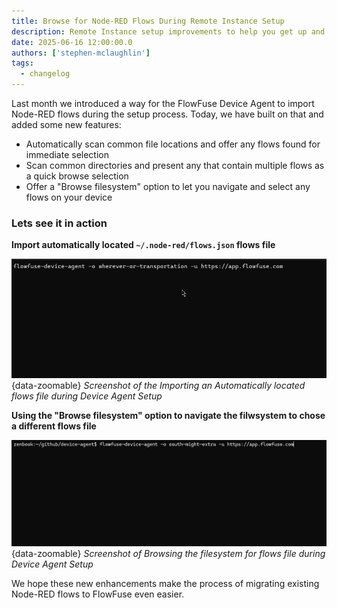 ```yaml
---
title: Browse for Node-RED Flows During Remote Instance Setup
description: Remote Instance setup improvements to help you get up and running faster with the FlowFuse Device Agent.
date: 2025-06-16 12:00:00.0
authors: ['stephen-mclaughlin']
tags:
  - changelog
---
```


Last month we introduced a way for the FlowFuse Device Agent to import Node-RED flows during the setup process. Today, we have built on that and added some new features:

- Automatically scan common file locations and offer any flows found for immediate selection
- Scan common directories and present any that contain multiple flows as a quick browse selection
- Offer a "Browse filesystem" option to let you navigate and select any flows on your device


### Lets see it in action

**Import automatically located `~/.node-red/flows.json` flows file**

![Screenshot of the Importing an Automatically located flows file during Device Agent Setup](./images/import-flows-quick-select.gif){data-zoomable}
_Screenshot of the Importing an Automatically located flows file during Device Agent Setup_

**Using the "Browse filesystem" option to navigate the filwsystem to chose a different flows file**

![Screenshot of Browsing the filesystem for flows file during Device Agent Setup](./images/import-flows-browsed.gif){data-zoomable}
_Screenshot of Browsing the filesystem for flows file during Device Agent Setup_

We hope these new enhancements make the process of migrating existing Node-RED flows to FlowFuse even easier.
